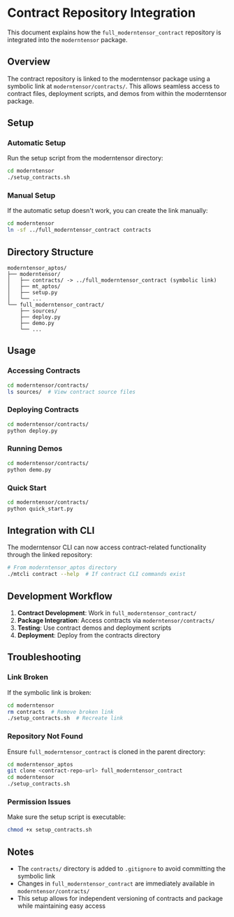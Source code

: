 # Contract Repository Integration

This document explains how the `full_moderntensor_contract` repository is integrated into the `moderntensor` package.

## Overview

The contract repository is linked to the moderntensor package using a symbolic link at `moderntensor/contracts/`. This allows seamless access to contract files, deployment scripts, and demos from within the moderntensor package.

## Setup

### Automatic Setup
Run the setup script from the moderntensor directory:
```bash
cd moderntensor
./setup_contracts.sh
```

### Manual Setup
If the automatic setup doesn't work, you can create the link manually:
```bash
cd moderntensor
ln -sf ../full_moderntensor_contract contracts
```

## Directory Structure

```
moderntensor_aptos/
├── moderntensor/
│   ├── contracts/ -> ../full_moderntensor_contract (symbolic link)
│   ├── mt_aptos/
│   ├── setup.py
│   └── ...
└── full_moderntensor_contract/
    ├── sources/
    ├── deploy.py
    ├── demo.py
    └── ...
```

## Usage

### Accessing Contracts
```bash
cd moderntensor/contracts/
ls sources/  # View contract source files
```

### Deploying Contracts
```bash
cd moderntensor/contracts/
python deploy.py
```

### Running Demos
```bash
cd moderntensor/contracts/
python demo.py
```

### Quick Start
```bash
cd moderntensor/contracts/
python quick_start.py
```

## Integration with CLI

The moderntensor CLI can now access contract-related functionality through the linked repository:

```bash
# From moderntensor_aptos directory
./mtcli contract --help  # If contract CLI commands exist
```

## Development Workflow

1. **Contract Development**: Work in `full_moderntensor_contract/`
2. **Package Integration**: Access contracts via `moderntensor/contracts/`
3. **Testing**: Use contract demos and deployment scripts
4. **Deployment**: Deploy from the contracts directory

## Troubleshooting

### Link Broken
If the symbolic link is broken:
```bash
cd moderntensor
rm contracts  # Remove broken link
./setup_contracts.sh  # Recreate link
```

### Repository Not Found
Ensure `full_moderntensor_contract` is cloned in the parent directory:
```bash
cd moderntensor_aptos
git clone <contract-repo-url> full_moderntensor_contract
cd moderntensor
./setup_contracts.sh
```

### Permission Issues
Make sure the setup script is executable:
```bash
chmod +x setup_contracts.sh
```

## Notes

- The `contracts/` directory is added to `.gitignore` to avoid committing the symbolic link
- Changes in `full_moderntensor_contract` are immediately available in `moderntensor/contracts/`
- This setup allows for independent versioning of contracts and package while maintaining easy access 